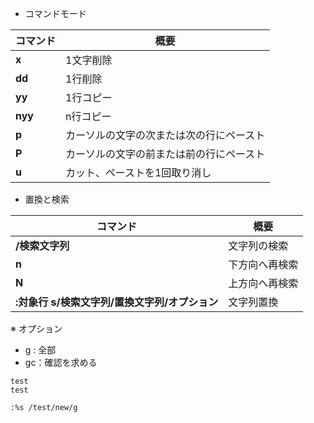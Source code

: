 - コマンドモード

|コマンド|概要|
|--------|----|
|**x**|1文字削除|  
|**dd**|1行削除|  
|**yy**|1行コピー|  
|**nyy** |n行コピー|  
|**p**|カーソルの文字の次または次の行にペースト|
|**P**|カーソルの文字の前または前の行にペースト|
|**u**|カット、ペーストを1回取り消し|

- 置換と検索

|コマンド|概要|
|--------|----|
|**/検索文字列**|文字列の検索|  
|**n**|下方向へ再検索|  
|**N**|上方向へ再検索|  
|**:対象行 s/検索文字列/置換文字列/オプション** |文字列置換| 

※ オプション  
- g : 全部  
- gc：確認を求める  

```shell
test
test

:%s /test/new/g
```


